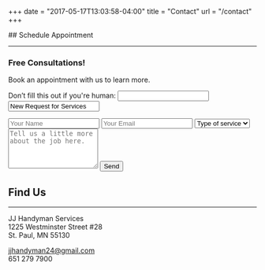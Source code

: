 +++
date = "2017-05-17T13:03:58-04:00"
title = "Contact"
url = "/contact"
+++
<div class='contact-container'>
## Schedule Appointment
<hr />

### Free Consultations!

Book an appointment with us to learn more.

<form name="contact-form" method="POST" netlify-honeypot="bot-field" netlify>
  <p class="hidden">
    <label>Don’t fill this out if you're human: <input name="bot-field" /></label>
    <input type="text" name="subject" value="New Request for Services" />
  </p>
  <input type="text" placeholder="Your Name" name="name">
  <input type="email" placeholder="Your Email" name="email">
  <select name="service-type">
    <option default>Type of service</option>
    <option value='handyman'>Handyman</option>
    <option value='cleaning'>Cleaning</option>
    <option value='moving'>Moving</option>
  </select>
  <textarea name="message" rows=5 placeholder="Tell us a little more about the job here."></textarea>
  <button>Send</button>
</form>

<aside class='contact-sidebar'>
<h2>Find Us</h2>
<hr />
<div>
  <p>JJ Handyman Services <br/>
  1225 Westminster Street #28 <br/>
  St. Paul, MN 55130</p>
</div>
<div>
<p><a href='mailto:jjhandyman24@gmail.com'>jjhandyman24@gmail.com</a><br/>
651 279 7900</p>
</div>
</aside>